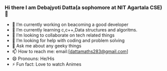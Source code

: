 ### Hi there I am Debajyoti Datta(a sophomore at NIT Agartala CSE) 👋
- 🔭 I’m currently working on beacoming a good developer
- 🌱 I’m currently learning c,c++,Data structures and algoritms.
- 👯 I’m looking to collaborate on tech related things
- 🤔 I’m looking for help with coding and problem solving
- 💬 Ask me about any geeky things
- 📫 How to reach me: email:[dattamaths283@gmail.com]
- 😄 Pronouns: He/His
- ⚡ Fun fact: Love to watch Animes
